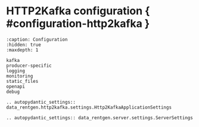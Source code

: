 # HTTP2Kafka configuration { #configuration-http2kafka }

```{toctree}
:caption: Configuration
:hidden: true
:maxdepth: 1

kafka
producer-specific
logging
monitoring
static_files
openapi
debug
```

```{eval-rst}
.. autopydantic_settings:: data_rentgen.http2kafka.settings.Http2KafkaApplicationSettings
```

```{eval-rst}
.. autopydantic_settings:: data_rentgen.server.settings.ServerSettings
```

